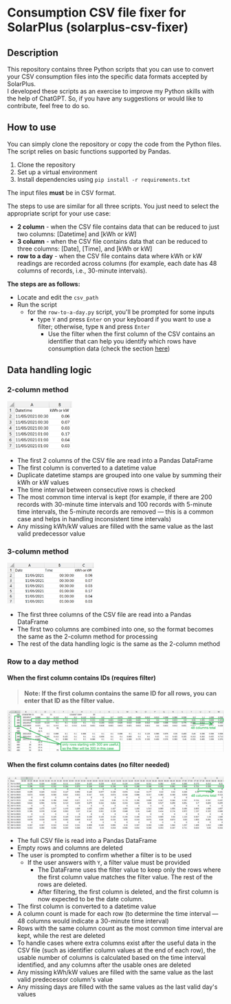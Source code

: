 # Consumption CSV file fixer for SolarPlus (solarplus-csv-fixer)

## Description
This repository contains three Python scripts that you can use to convert your CSV consumption files into the specific data formats accepted by SolarPlus.  
I developed these scripts as an exercise to improve my Python skills with the help of ChatGPT. So, if you have any suggestions or would like to contribute, feel free to do so. 

## How to use
You can simply clone the repository or copy the code from the Python files. The script relies on basic functions supported by Pandas.

1. Clone the repository
2. Set up a virtual environment
3. Install dependencies using ```pip install -r requirements.txt```

The input files **must** be in CSV format.

The steps to use are similar for all three scripts. You just need to select the appropriate script for your use case:
* **2 column** - when the CSV file contains data that can be reduced to just two columns: [Datetime] and [kWh or kW]
* **3 column** - when the CSV file contains data that can be reduced to three columns: [Date], [Time], and [kWh or kW]
* **row to a day** - when the CSV file contains data where kWh or kW readings are recorded across columns (for example, each date has 48 columns of records, i.e., 30-minute intervals).

**The steps are as follows:**
* Locate and edit the ```csv_path```
* Run the script  
  * for the ```row-to-a-day.py``` script, you'll be prompted for some inputs
    * type ```Y``` and press ```Enter``` on your keyboard if you want to use a filter; otherwise, type ```N``` and press  ```Enter```
      * Use the filter when the first column of the CSV contains an identifier that can help you identify which rows have consumption data (check the section [here]((#when-the-first-column-contains-ids-requires-filter)))
      
## Data handling logic

### 2-column method
<img src="images/2-column-format.png" alt="2 column sample" width="30%" />

* The first 2 columns of the CSV file are read into a Pandas DataFrame
* The first column is converted to a datetime value
* Duplicate datetime stamps are grouped into one value by summing their kWh or kW values
* The time interval between consecutive rows is checked
* The most common time interval is kept (for example, if there are 200 records with 30-minute time intervals and 100 records with 5-minute time intervals, the 5-minute records are removed — this is a common case and helps in handling inconsistent time intervals)
* Any missing kWh/kW values are filled with the same value as the last valid predecessor value

### 3-column method
<img src="images/3-column-format.png" alt="3 column sample" width="40%" /> 

* The first three columns of the CSV file are read into a Pandas DataFrame
* The first two columns are combined into one, so the format becomes the same as the 2-column method for processing
* The rest of the data handling logic is the same as the 2-column method

### Row to a day method
#### When the first column contains IDs (requires filter)
> **Note: If the first column contains the same ID for all rows, you can enter that ID as the filter value.**

![row to a day with filter sample](images/row-to-a-day-format-with-filter.png)
#### When the first column contains dates (no filter needed)
![row to a day with no filter sample](images/row-to-a-day-format-no-filter.png)  

* The full CSV file is read into a Pandas DataFrame
* Empty rows and columns are deleted
* The user is prompted to confirm whether a filter is to be used
  * If the user answers with ```Y```, a filter value must be provided
    * The DataFrame uses the filter value to keep only the rows where the first column value matches the filter value. The rest of the rows are deleted.
    * After filtering, the first column is deleted, and the first column is now expected to be the date column.
* The first column is converted to a datetime value
* A column count is made for each row (to determine the time interval — 48 columns would indicate a 30-minute time interval)
* Rows with the same column count as the most common time interval are kept, while the rest are deleted
* To handle cases where extra columns exist after the useful data in the CSV file (such as identifier column values at the end of each row), the usable number of columns is calculated based on the time interval identified, and any columns after the usable ones are deleted
* Any missing kWh/kW values are filled with the same value as the last valid predecessor column's value
* Any missing days are filled with the same values as the last valid day's values
